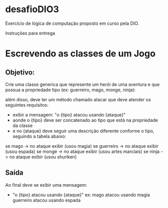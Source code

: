# desafioDIO3

Exercício de lógica de computação proposto em curso pela DIO.

Instruções para entrega
# Escrevendo as classes de um Jogo

## Objetivo:

Crie uma classe generica que represente um herói de uma aventura e que possua a propriedade tipo (ex: guerreiro, mago, monge, ninja):

além disso, deve ter um método chamado atacar que deve atender os seguintes requisitos:

- exibir a mensagem: "o {tipo} atacou usando {ataque}"
- aonde o {tipo} deve ser concatenado ao tipo que está na propriedade da classe
- e no {ataque} deve seguir uma descrição diferente conforme o tipo, seguindo a tabela abaixo:

se mago -> no ataque exibir (usou magia)
se guerreiro -> no ataque exibir (usou espada)
se monge -> no ataque exibir (usou artes marciais)
se ninja -> no ataque exibir (usou shuriken)

## Saída

Ao final deve se exibir uma mensagem:

- "o {tipo} atacou usando {ataque}"
  ex: mago atacou usando magia
  guerreiro atacou usando espada 
 
